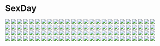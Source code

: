 # SexDay
![](https://konachan.com/image/2a3ff30ec42531a39817be55da89521d/Konachan.com%20-%20300908%20apron%20blood%20breasts%20candy%20choker%20demon%20fang%20heart%20iriam%20long_hair%20naked_apron%20no_bra%20orange_hair%20red_eyes%20shimashima08123%20sideboob%20twintails%20valentine.jpg)
![](https://konachan.com/jpeg/4974085d5482c65c951840baca63e422/Konachan.com%20-%20291585%20ass%20azur_lane%20bloomers%20blush%20bunny_ears%20clouds%20drink%20group%20lerome%20ponytail%20purple_eyes%20purple_hair%20red_eyes%20short_hair%20sky%20tree%20twintails%20white_hair.jpg)
![](https://konachan.com/jpeg/e926a4120031193081af892a1fcc53e9/Konachan.com%20-%20233712%20aqua_eyes%20blush%20breasts%20censored%20game_cg%20garter_belt%20long_hair%20moonstone%20nipples%20no_bra%20nopan%20penis%20pink_hair%20pussy%20pussy_juice%20sex%20spread_legs%20wet.jpg)
![](https://konachan.com/image/eb7e408d00af709fd14617efb9b191e5/Konachan.com%20-%2066474%20aquaplus%20artoria_pendragon_%28all%29%20crossover%20fate_%28series%29%20fate_stay_night%20leaf%20mitsumi_misato%20saber%20to_heart%20to_heart_2%20type-moon%20yuzuhara_konomi.jpg)
![](https://konachan.com/image/ed69c7c028fd04036d2758b52f9723bc/Konachan.com%20-%20134371%20inami_mahiru%20korie_riko%20tagme%20taneshima_popura%20working%21%21%20yamada_aoi.jpg)
![](https://konachan.com/image/c2e21141ef675b2d75e8a8aeb4da353c/Konachan.com%20-%2073312%20megurine_luka%20vocaloid.jpg)
![](https://konachan.com/image/a52fa714879dcebe53b394e94a73d7cd/Konachan.com%20-%2013695%20all_male%20bleach%20jpeg_artifacts%20kurosaki_ichigo%20male%20watermark.jpg)
![](https://konachan.com/image/aeb280440fe0d4f525e87944b4092b03/Konachan.com%20-%20115320%20black_rock_shooter%20chibi%20kuroi_mato.jpg)
![](https://konachan.com/jpeg/9a435f6a3eee700fca53ffd4d07f642b/Konachan.com%20-%20182287%20ass%20black_hair%20garter%20murakami_suigun%20original%20panties%20school_uniform%20skirt%20underwear%20vibrator%20white.jpg)
![](https://konachan.com/image/b194f764765391b130140705a56734e4/Konachan.com%20-%20297045%202girls%20boots%20breasts%20building%20city%20cleavage%20clouds%20dress%20drink%20fang%20foxgirl%20hat%20long_hair%20necklace%20npcpepper%20scenic%20skirt%20sky%20socks%20summer%20water.jpg)
![](https://konachan.com/jpeg/c158e94755f6ebbb1a0fb35b7ae24dfc/Konachan.com%20-%20108833%20amagase_yuuki%20blue_eyes%20food%20game_cg%20ice_cream%20iizuki_tasuku%20long_hair%20lovely_x_cation%20panties%20petals%20red_hair%20school_uniform%20thighhighs%20underwear.jpg)
![](https://konachan.com/jpeg/e7921538e4a18f6def3815935dcb132e/Konachan.com%20-%20109540%20apron%20book%20game_cg%20hyper_highspeed_genius%20miyasu_risa%20purple_eyes%20purple_hair%20shunju_utako%20thighhighs%20twintails%20windmill_%28company%29.jpg)
![](https://konachan.com/jpeg/fc2f3e2f98e68164185971407f504eff/Konachan.com%20-%20226533%202girls%20black_hair%20blush%20boots%20headdress%20kantoku%20microphone%20original%20purple_eyes%20red_hair%20scan%20skirt%20thighhighs%20tie%20twintails%20white%20zettai_ryouiki.jpg)
![](https://konachan.com/image/aef72ea049255f5dc1ea6dd5a13b3ea1/Konachan.com%20-%2065618%20christmas%20kagamine_rin%20santa_costume%20vocaloid.jpg)
![](https://konachan.com/image/f117bfef3bbf2a0be37d7f92d1c00979/Konachan.com%20-%20252695%202girls%20building%20cape%20city%20clouds%20foxgirl%20gloves%20green_eyes%20green_hair%20gun%20long_hair%20mecha%20necklace%20original%20ruins%20short_hair%20sky%20sword%20tail%20weapon.jpg)
![](https://konachan.com/image/611107369a8d56062a25923861312ab1/Konachan.com%20-%20256606%20clouds%20flowers%20forest%20grass%20naohiro%20nobody%20original%20scenic%20sky%20tree.jpg)
![](https://konachan.com/image/09c40ef852eaf79521e8c503b408c967/Konachan.com%20-%20141332%20blue_hair%20blush%20book%20chitanda_eru%20cici%20close%20clouds%20flowers%20hyouka%20purple_eyes%20sky.jpg)
![](https://konachan.com/jpeg/a5655cb697ea2ad828a2b857b4a86fed/Konachan.com%20-%2020416%20futakoi%20futakoi_alternative%20vector.jpg)
![](https://konachan.com/image/f4968b3984ce540c9c6ed666f8278848/Konachan.com%20-%2057391%20asase_mari%20blush%20bodysuit%20breast_hold%20breasts%20cosplay%20fue%20kill_bill%20nipples%20open_shirt%20parody%20rococoworks%20volume7.jpg)
![](https://konachan.com/jpeg/fd51be24eb0e81aa61b26be07d0b3874/Konachan.com%20-%20289181%20bandage%20beckzawachi%20bed%20bicolored_eyes%20choker%20cross%20dress%20garter_belt%20gothic%20long_hair%20necklace%20original%20stockings%20white_hair%20wings.jpg)
![](https://konachan.com/image/289cfe8c1b8926470586475258d080e5/Konachan.com%20-%20104992%20book%20selina%20tagme.jpg)
![](https://konachan.com/jpeg/9db1df977947f59bc0b398d3d1dc0872/Konachan.com%20-%20162399%20animal_ears%20bandaid%20blush%20bow%20bunny_ears%20erect_nipples%20fang%20game_cg%20itou_life%20long_hair%20nopan%20orange_hair%20ponytail%20red_eyes%20skirt%20skirt_lift.jpg)
![](https://konachan.com/jpeg/894b49b2b702dc0b5b5565e80e0364c3/Konachan.com%20-%20259431%202girls%20anthropomorphism%20azur_lane%20blush%20braids%20doggirl%20gloves%20kureha_%28angelite%29%20long_hair%20navel%20school_uniform%20skirt%20twintails%20white_hair.jpg)
![](https://konachan.com/image/3c860525d12d037cac2ed91df0647378/Konachan.com%20-%2019072%20gray%20hakua_ugetsu%20tagme%20techgirl%20wet.jpg)
![](https://konachan.com/jpeg/0baf67b8de9b2fda93981339f33a7631/Konachan.com%20-%20232665%202girls%20blue_hair%20blush%20bow%20braids%20cake%20christmas%20dress%20food%20fruit%20green_eyes%20kannagi_rei%20long_hair%20purple_hair%20short_hair%20stars%20thighhighs%20twintails.jpg)
![](https://konachan.com/image/adeea67d21927b434eaf5a46aa7181df/Konachan.com%20-%20142619%20crossover%20gary_%28ib%29%20ib%20ib_%28ib%29%20knife%20madotsuki%20mary_%2814476764%29%20monoko%20poniko%20uboa%20yume_nikki.jpg)
![](https://konachan.com/jpeg/c1fc37a9ac2aff986c476128cd29edb7/Konachan.com%20-%20302476%20animal_ears%20bikini%20breasts%20cleavage%20foxgirl%20long_hair%20maid%20original%20ponytail%20swimsuit%20tail%20usagihime.jpg)
![](https://konachan.com/image/09f6a53fa1b38fcc702a98dd1be6f416/Konachan.com%20-%20109132%20bikini%20breasts%20cameltoe%20cleavage%20izayoi_kaname%20long_hair%20original%20pink_eyes%20pink_hair%20swimsuit%20underboob%20water%20wet.jpg)
![](https://konachan.com/jpeg/60cc7539c9aafe50b93e7b621b1cc233/Konachan.com%20-%20184508%202girls%20clochette%20game_cg%20hoshizaki_ouka%20oshiki_hitoshi%20sakigake_generation%20yukinomiya_an%27on.jpg)
![](https://konachan.com/image/ffd5fcdacf4eae2dc25459110e1fd7b7/Konachan.com%20-%2038947%20akabashi_yuu%20blush%20braids%20gray_hair%20headdress%20izayoi_sakuya%20maid%20nashi_otome%20red_eyes%20short_hair%20touhou.jpg)
![](https://konachan.com/image/94d58fe5df65f369be06c9a3d603eaaa/Konachan.com%20-%20178247%20animal_ears%20barefoot%20blue_hair%20bow_%28weapon%29%20bunny_ears%20ek_masato%20love_live%21_school_idol_project%20sonoda_umi%20weapon.jpg)
![](https://konachan.com/image/2910ee757b6c3f3ce5e9b3860fb9f166/Konachan.com%20-%20110274%20ashikaga_chachamaru%20glasses%20namaniku_atk%20nitroplus%20soukou_akki_muramasa%20thighhighs.jpg)
![](https://konachan.com/image/a9cc208dd6eb8131df5af71611e55fbf/Konachan.com%20-%2033741%20ever17%20komachi_tsugumi%20matsunaga_sara.jpg)
![](https://konachan.com/image/cd182e80e6a23050bec7c016ef992620/Konachan.com%20-%20125631%20black%20close%20guilty_crown%20nude%20pink_hair%20realistic%20red_eyes%20toros%20yuzuriha_inori.jpg)
![](https://konachan.com/image/fbef62ad61d963053a5854bde6eaf7eb/Konachan.com%20-%20122258%20agahari%20blood%20gloves%20kanno_naoe%20monochrome%20nikka_edvardine_katajainen%20pantyhose%20scarf%20short_hair%20strike_witches%20waltrud_krupinski.jpg)
![](https://konachan.com/image/7a14ec2ee88d9a2e3e0a8ff1b8fea7ef/Konachan.com%20-%2021707%20black_cat%20train_heartnet.jpg)
![](https://konachan.com/image/2e8afcf71e61487ec8cbcfb359f7e335/Konachan.com%20-%20129701%20breasts%20gravity_daze%20nipples%20nude%20pussy%20raven_%28gravity_daze%29%20sex%20tagme_%28character%29%20tentacles%20torn_clothes%20uncensored%20xtermination.jpg)
![](https://konachan.com/image/73f6532e0c0a532e1ba92c5e7fdc824f/Konachan.com%20-%2028851%20blonde_hair%20blue_eyes%20loli%20long_hair%20tagme.jpg)
![](https://konachan.com/jpeg/3b07117cd9d165da80c6c2cede699870/Konachan.com%20-%20290049%20flat_chest%20goth-loli%20lolita_fashion%20long_hair%20purple%20red_eyes%20ribbons%20white_hair%20yoshida_iyo.jpg)
![](https://konachan.com/image/33c0f8d538c112997b0b805604ac4cc2/Konachan.com%20-%20133900%20amahara_miyabi%20aries%20ariko_youichi%20blush%20dress%20game_cg%20inuzumi_masaki%20long_hair%20orange_hair%20purple_eyes%20skirt%20sky%20tateha%20thighhighs.jpg)
![](https://konachan.com/jpeg/4b96923977f73807f35ae51337f6b8c7/Konachan.com%20-%20213713%20akuma_no_riddle%20car%20deel_%28rkeg%29%20gun%20hashiri_nio%20rain%20water%20weapon.jpg)
![](https://konachan.com/jpeg/009e1dcaecbfc85d5b1737577c47c929/Konachan.com%20-%20224219%20blue_eyes%20dress%20long_hair%20original%20polychromatic%20signed%20stars%20tagme_%28artist%29.jpg)
![](https://konachan.com/jpeg/e534376d63cd59002476393b651b8664/Konachan.com%20-%20139450%20amamiya_ayane%20fortissimo__akkord%3Absusvier%20game_cg%20ooba_kagerou.jpg)
![](https://konachan.com/image/31e775a6548a4c991c8ff3306907fd8e/Konachan.com%20-%20227229%20blonde_hair%20dress%20horns%20ibuki_suika%20ji_dao_ji%20loli%20touhou%20yellow_eyes.jpg)
![](https://konachan.com/jpeg/bedd1b9bd1ef93b213beaf0b89af7091/Konachan.com%20-%20275645%20blush%20bow%20breasts%20couch%20dress%20goth-loli%20gray_hair%20long_hair%20nipples%20no_bra%20panties%20penis%20pussy%20red_eyes%20ribbons%20twintails%20underwear%20wristwear.jpg)
![](https://konachan.com/image/b91f761c6160e959c1c1fa26a576b97f/Konachan.com%20-%20291931%202girls%20black_hair%20blue_eyes%20blue_hair%20chibi%20kurosawa_dia%20long_hair%20matsuura_kanan%20mukunokino_isshiki%20ponytail%20school_uniform%20skirt%20white.jpg)
![](https://konachan.com/image/0b6cfa222a41710ca76b2e75f80383ca/Konachan.com%20-%20187220%20aa_megami-sama%20belldandy%20blue_eyes%20breasts%20brown_hair%20cleavage%20glasses%20long_hair%20skirt%20takebi%20umbrella%20underboob%20wristwear.jpg)
![](https://konachan.com/jpeg/6138d41d1fb2efa7b54cb04177ad5050/Konachan.com%20-%20256874%20black_hair%20blue_eyes%20dress%20elbow_gloves%20flowers%20game_cg%20gloves%20kurokawa_shizuku%20necklace%20ribbons%20riffraff%20rose%20suzui_narumi%20tiara%20wedding_attire.jpg)
![](https://konachan.com/image/39967bbbfacefe770b321610c45699cb/Konachan.com%20-%2032902%20animal%20bird%20tagme.jpg)
![](https://konachan.com/image/226b5b5a77ba06b34a8614784df10a03/Konachan.com%20-%205444%20arikawa_satoru%20tagme.jpg)
![](https://konachan.com/jpeg/425a425e2e0534160e93b103a0d1cb3b/Konachan.com%20-%20284015%20anthropomorphism%20azur_lane%20blonde_hair%20blush%20braids%20choker%20cross%20green_eyes%20headdress%20leaves%20long_hair%20original%20ribbons%20riichu%20scan%20twintails.jpg)
![](https://konachan.com/image/21e60810fac07e9f8d555e9de0a6ed06/Konachan.com%20-%2029980%20happiness%20kamisaka_haruhi.jpg)
![](https://konachan.com/image/940ae9f433d59c8c85f97195f6a7b5a0/Konachan.com%20-%2087733%20blonde_hair%20fate_testarossa%20gloves%20long_hair%20mahou_shoujo_lyrical_nanoha%20red_eyes%20sword%20tebukuro%20thighhighs%20twintails%20weapon%20white.jpg)
![](https://konachan.com/image/bc3df4062aadcc5fb4667eb9e7f506d7/Konachan.com%20-%20208690%20barefoot%20bikini%20breasts%20cleavage%20ebisuzawa_kurumi%20gakkou_gurashi%21%20long_hair%20sekina%20swimsuit%20twintails%20wink.jpg)
![](https://konachan.com/image/33bc8661dd02058916ab5b7ab33ec34a/Konachan.com%20-%2083238%20green_eyes%20green_hair%20kagiyama_hina%20long_hair%20memai%20ribbons%20touhou%20tree.jpg)
![](https://konachan.com/jpeg/cab3f3b25298e54f9a1916a8f8bfc22f/Konachan.com%20-%20185264%202girls%20blue_eyes%20choker%20eevee%20espeon%20flareon%20glaceon%20gloves%20hsiao%20jolteon%20leafeon%20long_hair%20pokemon%20red_eyes%20sylveon%20umbreon%20vaporeon%20wristwear.jpg)
![](https://konachan.com/jpeg/4a82df99e3e0d339c433900bc7455bc0/Konachan.com%20-%20246811%202girls%20barefoot%20blonde_hair%20blue_eyes%20chibi%20computer%20hoodie%20kneehighs%20long_hair%20niku114514810%20purple_hair%20school_uniform%20short_hair%20skirt.jpg)
![](https://konachan.com/jpeg/9e83b6ff1d1c508d1bf6701b61a22d95/Konachan.com%20-%20189278%20aliasing%20ass%20bow%20breasts%20cape%20garter%20gray_hair%20hat%20long_hair%20muririn%20nopan%20purple_eyes%20skirt%20thighhighs%20transparent%20underboob%20witch%20witch_hat%20yuzusoft.jpg)
![](https://konachan.com/jpeg/2cf26d9bf2a87b1e2ccd1a09100321fc/Konachan.com%20-%20123918%20armor%20blonde_hair%20blue_eyes%20blush%20close%20elcia_harvence%20game_cg%20koikishi_purely_kiss%20yuuki_hagure.jpg)
![](https://konachan.com/image/bbfbeb85b0a1f69262f3a3344c39a2ef/Konachan.com%20-%20109134%20blonde_hair%20bra%20brown_eyes%20brown_hair%20futami_ami%20futami_mami%20green_eyes%20hoshii_miki%20idolmaster%20long_hair%20minazuki_randoseru%20twins%20underwear%20wink.jpg)
![](https://konachan.com/image/7d19bce438b0c5fff31e20abc5980e9d/Konachan.com%20-%20236661%20ass%20blush%20breasts%20brown_hair%20choker%20idolmaster%20jougasaki_mika%20luse_maonang%20panties%20short_hair%20thighhighs%20twintails%20underwear%20yellow_eyes.jpg)
![](https://konachan.com/image/7e4940f302542f2b87a990597ad4df37/Konachan.com%20-%20301916%20atdan%20barefoot%20chiyu_%28synthv%29%20cropped%20dress%20elbow_gloves%20fire%20gloves%20red_eyes%20red_hair%20reflection%20short_hair%20skintight%20synthesizer_v%20thighhighs.jpg)
![](https://konachan.com/image/5754f052535484682c725392c053b563/Konachan.com%20-%20210013%20ameto_yuki%20black_hair%20breasts%20cleavage%20game_cg%20game_console%20ichinose_sora%20kotatsu%20male%20pure_x_connect%20purple_eyes.jpg)
![](https://konachan.com/image/0be56ee8db594454bf82629908be348b/Konachan.com%20-%20121353%20alma%20asakura_karen%20cube_%28artist%29%20eyepatch%20game_cg%20kimi_to_boku_to_eden_no_ringo.jpg)
![](https://konachan.com/image/a75366287e85ac31fd1e35da3b9399a2/Konachan.com%20-%20108285%20aqua_eyes%20aqua_hair%20blush%20hatsune_miku%20long_hair%20masaki_%28machisora%29%20twintails%20vocaloid.jpg)
![](https://konachan.com/jpeg/58771477f66a9f691359f16babbc8790/Konachan.com%20-%20262323%202girls%20book%20boots%20kareido_%28kaleidoscope%29%20kneehighs%20original%20paper%20shorts%20skirt%20tie.jpg)
![](https://konachan.com/image/75cb4bc5fba006094f480329deaf8de8/Konachan.com%20-%20104606%20blush%20flat_chest%20green_eyes%20male%20original%20school_uniform%20trap%20twintails%20yuki18r.jpg)
![](https://konachan.com/image/57cd6e6b9f9228f7596831323b475da6/Konachan.com%20-%20134834%20fan%20japanese_clothes%20orange_hair%20shirabi_%28life-is-free%29.jpg)
![](https://konachan.com/image/77c22eaee18a8be91019374c56ec29dc/Konachan.com%20-%2037041%20fujii_masahiro%20louise_fran%C3%A7oise_le_blanc_de_la_valli%C3%A8re%20pink_hair%20pointed_ears%20sideboob%20siesta%20tiffania_westwood%20zero_no_tsukaima.jpg)
![](https://konachan.com/image/1a26fa8a2f05af566dfd5225f1418918/Konachan.com%20-%2069359%20bra%20cernia_iori_flameheart%20green_hair%20ladies_versus_butlers%21%20panties%20shikikagami_sanae%20takami_akio%20topless%20underwear.jpg)
![](https://konachan.com/image/1bd2784ad29c3bcd020e4ecea0e0a318/Konachan.com%20-%20268739%20all_male%20animal%20barefoot%20cat%20fan%20gloves%20gray_hair%20kanola_u%20logo%20male%20popsicle%20school_uniform%20short_hair%20shorts%20summer%20tasty_saga%20water%20yellow_eyes.jpg)
![](https://konachan.com/image/f0e35cb2f0ad2a62a8cc36e6c1fa10af/Konachan.com%20-%2038179%20bikini%20bow%20idolmaster%20kawata_hisashi%20minase_iori%20ribbons%20swimsuit%20water%20wet.jpg)
![](https://konachan.com/jpeg/0121fb4f6e6bfd73e9726721eeaac9f5/Konachan.com%20-%20232307%20amino%20aqua_eyes%20aqua_hair%20hatsune_miku%20long_hair%20twintails%20vocaloid%20waifu2x.jpg)
![](https://konachan.com/jpeg/45f1715ec375cb46ea7c31da065f9362/Konachan.com%20-%2038449%20amesarasa%20blush%20brown_eyes%20brown_hair%20cuffs_%28studio%29%20kumihama_mitsuha%20school_uniform.jpg)
![](https://konachan.com/jpeg/e9ee5ea73920b56de316871c662d157e/Konachan.com%20-%2057155%20animal_ears%20catgirl%20collar%20i.s.w.%20kurikara%20tagme%20tail.jpg)
![](https://konachan.com/jpeg/a4b25d8d213d0f09ba3d38ac84fa7635/Konachan.com%20-%20192571%20breast_hold%20breasts%20brown%20cleavage%20dark_skin%20elsword%20fi-san%20navel%20nipples%20pink_eyes%20pink_hair%20pointed_ears%20ponytail%20see_through%20towel%20wet.jpg)
![](https://konachan.com/image/2c49d389a785721119630dce444c36fd/Konachan.com%20-%2071783%20all_male%20blonde_hair%20blue_eyes%20cape%20giotto%20katekyou_hitman_reborn%20male%20short_hair%20sky%20tie.jpg)
![](https://konachan.com/jpeg/8a730fa17de18d7a2944dae6ae01999f/Konachan.com%20-%20195313%202girls%20bed%20bikini%20bra%20breasts%20cleavage%20gotou_junji%20gray_eyes%20long_hair%20navel%20panties%20ponytail%20purple_hair%20red_hair%20scan%20swimsuit%20thighhighs%20underwear.jpg)
![](https://konachan.com/image/910bdc1e5ff2ab54970eec0941d1393b/Konachan.com%20-%20142000%20bakemonogatari%20blush%20book%20clouds%20isshi%20kanbaru_suruga%20monogatari_%28series%29%20nisemonogatari%20purple_hair%20short_hair%20signed%20sky%20tree%20yellow_eyes.jpg)
![](https://konachan.com/image/c5b2f37a7d933dce74719a64bd00ae9c/Konachan.com%20-%20146177%20ceru%20hatsune_miku%20long_hair%20pink_eyes%20pink_hair%20sakura_miku%20thighhighs%20tie%20vocaloid.jpg)
![](https://konachan.com/image/367366cce27380d17178c4adf86c7db1/Konachan.com%20-%20111996%20bokura_ga_ita%20kiss%20takahashi_nanami%20yano_motoharu.jpg)
![](https://konachan.com/jpeg/c21414ce5829597adaf2991ef3ae1094/Konachan.com%20-%20184551%20bikini_top%20breast_hold%20erect_nipples%20hazuki_natsu%20original%20red_eyes%20thighhighs%20white.jpg)
![](https://konachan.com/jpeg/a631b4f7ee7053ee53e8c34b0f180716/Konachan.com%20-%20247395%20animal_ears%20blush%20bondage%20bow%20breasts%20collar%20elbow_gloves%20fate_%28series%29%20furisuku%20gloves%20purple_eyes%20purple_hair%20short_hair%20tail%20tears%20thighhighs.jpg)
![](https://konachan.com/jpeg/042e3f44a6bb92d87299c4f3053159df/Konachan.com%20-%20230072%20animal%20animal_ears%20blush%20cat%20gouda_nagi%20green_eyes%20hoodie%20hoshizora_rin%20love_live%21_school_idol_project%20orange_hair%20short_hair.jpg)
![](https://konachan.com/image/2cc71b422adf248d221b2ba61daa4435/Konachan.com%20-%2085834%20animal_ears%20apple%20candy%20erect_nipples%20food%20fruit%20goriyaku%20green_hair%20japanese_clothes%20kochiya_sanae%20miko%20panties%20sideboob%20thighhighs%20touhou%20underwear.jpg)
![](https://konachan.com/jpeg/eff8a6e173c4936e473f540e48340bcd/Konachan.com%20-%20286708%20cage%20cape%20dark%20fate_%28series%29%20feathers%20gray_%28lord_el-melloi_ii%29%20gray_hair%20green_eyes%20hoodie%20kneehighs%20nasii%20short_hair%20skirt.jpg)
![](https://konachan.com/image/7c518ad7fcad9b155942dc00f1250eb6/Konachan.com%20-%20163719%20ariko_youichi%20black_eyes%20blush%20breasts%20nai_mono_nedari_wa_mou_oshimai%20nipples%20red_hair%20tagme.jpg)
![](https://konachan.com/jpeg/604b49db7c67273eed9687afe3827f8d/Konachan.com%20-%2096467%20applique%20game_cg%20green_eyes%20iwanaga_satsuki%20odawara_hakone%20school_uniform%20tasogare_no_sinsemilla.jpg)
![](https://konachan.com/image/654c9aec3c9672ebde2fe089a7399f06/Konachan.com%20-%2071205%20kagamine_len%20kagamine_rin%20male%20vocaloid.jpg)
![](https://konachan.com/image/5fa6d4c875249deeea680c15f01a4b80/Konachan.com%20-%2031607%20blue_eyes%20blush%20censored%20cum%20favorite%20game_cg%20gray_hair%20happy_margaret%21%20kokonoka%20nude%20rindou_saki%20sex%20wet%20wink.jpg)
![](https://konachan.com/image/24c4a8f6b138985fa4d2a8ded5ed7663/Konachan.com%20-%20239157%20brown_hair%20instrument%20long_hair%20original%20ponytail%20school_uniform%20skirt%20stairs%20tanaka_ryosuke%20thighhighs%20watermark.jpg)
![](https://konachan.com/jpeg/3ef668b07d5369d7b511657fa1049b06/Konachan.com%20-%2069621%20bicolored_eyes%20close%20katanagatari%20togame%20white_hair.jpg)
![](https://konachan.com/image/bd3ab507e77b0e48d011498c88e32c52/Konachan.com%20-%20114870%20amnesia%20blonde_hair%20brown_hair%20green_eyes%20green_hair%20long_hair%20maid%20mine_%28amnesia%29%20red_eyes%20sama%20short_hair%20tagme%20toma_%28amnesia%29%20white_hair.jpg)
![](https://konachan.com/image/ea6912194a727c9f415ca4eab6841b44/Konachan.com%20-%2091140%20christmas%20nagato_yuki%20suzumiya_haruhi_no_yuutsu.jpg)
![](https://konachan.com/jpeg/8f3c8cb3490cec5218cd3c39b698416d/Konachan.com%20-%20288102%20breast_hold%20dean%20fate_grand_order%20fate_%28series%29%20japanese_clothes%20katsushika_hokusai%20kimono%20purple_eyes%20purple_hair%20short_hair.jpg)
![](https://konachan.com/jpeg/8bae8b75397bd044cbba63d2c4b508ff/Konachan.com%20-%2082474%20brown_eyes%20brown_hair%20close%20long_hair%20ookami-san_to_shichinin_no_nakama-tachi%20ookami_ryouko%20swimsuit%20transparent%20vector.jpg)
![](https://konachan.com/jpeg/ec71a3e266a17021f5388da78a5725a9/Konachan.com%20-%20214739%20black_hair%20blush%20breasts%20brown_eyes%20censored%20cleavage%20game_cg%20garter_belt%20long_hair%20penis%20pubic_hair%20pussy_juice%20sex%20stockings%20thighhighs.jpg)
![](https://konachan.com/image/cb53f768e3c9e282ede900a9e3ee0614/Konachan.com%20-%205036%20kagami_kuro%20kodomo_no_jikan%20kokonoe_rin%20loli%20usa_mimi_%28character%29.jpg)
![](https://konachan.com/jpeg/742c59c5e7af3a60b2bffdc4c2233243/Konachan.com%20-%20160414%20animal_ears%20blonde_hair%20foxgirl%20gloves%20hellshock%20original%20ponytail%20suzumi_%28hellshock%29.jpg)
![](https://konachan.com/image/dedd19a7da37b38e1f3310865c48305d/Konachan.com%20-%2010758%20ai_yori_aoshi%20sakuraba_aoi%20umbrella.jpg)
